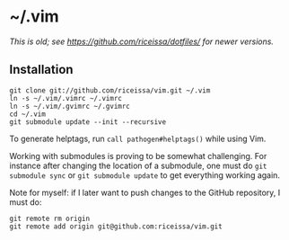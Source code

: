 # ~/.vim

*This is old; see <https://github.com/riceissa/dotfiles/> for newer versions.*

## Installation

    git clone git://github.com/riceissa/vim.git ~/.vim
    ln -s ~/.vim/.vimrc ~/.vimrc
    ln -s ~/.vim/.gvimrc ~/.gvimrc
    cd ~/.vim
    git submodule update --init --recursive

To generate helptags, run `call pathogen#helptags()` while using Vim.

Working with submodules is proving to be somewhat challenging.  For
instance after changing the location of a submodule, one must do `git
submodule sync` or `git submodule update` to get everything working
again.

Note for myself: if I later want to push changes to the GitHub
repository, I must do:

    git remote rm origin
    git remote add origin git@github.com:riceissa/vim.git
